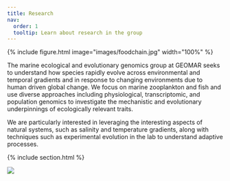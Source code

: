 ```yaml
---
title: Research
nav:
  order: 1
  tooltip: Learn about research in the group
---
```


{% include figure.html image="images/foodchain.jpg" width="100%" %}

The marine ecological and evolutionary genomics group at GEOMAR seeks to understand how species rapidly evolve across environmental and temporal gradients and in response to changing environments due to human driven global change. We focus on marine zooplankton and fish and use diverse approaches including physiological, transcriptomic, and population genomics to investigate the mechanistic and evolutionary underpinnings of ecologically relevant traits.  

We are particularly interested in leveraging the interesting aspects of natural systems, such as salinity and temperature gradients, along with techniques such as experimental evolution in the lab to understand adaptive processes. 

{% include section.html %}

![](https://youtu.be/YrI2188-ejM)
